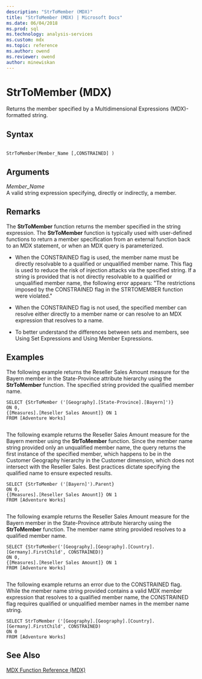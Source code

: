 ```yaml
---
description: "StrToMember (MDX)"
title: "StrToMember (MDX) | Microsoft Docs"
ms.date: 06/04/2018
ms.prod: sql
ms.technology: analysis-services
ms.custom: mdx
ms.topic: reference
ms.author: owend
ms.reviewer: owend
author: minewiskan
---
```

# StrToMember (MDX)


  Returns the member specified by a Multidimensional Expressions (MDX)-formatted string.  
  
## Syntax  
  
```  
  
StrToMember(Member_Name [,CONSTRAINED] )   
```  
  
## Arguments  
 *Member_Name*  
 A valid string expression specifying, directly or indirectly, a member.  
  
## Remarks  
 The **StrToMember** function returns the member specified in the string expression. The **StrToMember** function is typically used with user-defined functions to return a member specification from an external function back to an MDX statement, or when an MDX query is parameterized.  
  
-   When the CONSTRAINED flag is used, the member name must be directly resolvable to a qualified or unqualified member name. This flag is used to reduce the risk of injection attacks via the specified string. If a string is provided that is not directly resolvable to a qualified or unqualified member name, the following error appears: "The restrictions imposed by the CONSTRAINED flag in the STRTOMEMBER function were violated."  
  
-   When the CONSTRAINED flag is not used, the specified member can resolve either directly to a member name or can resolve to an MDX expression that resolves to a name.  
  
-   To better understand the differences between sets and members, see Using Set Expressions and Using Member Expressions.  
  
## Examples  
 The following example returns the Reseller Sales Amount measure for the Bayern member in the State-Province attribute hierarchy using the **StrToMember** function. The specified string provided the qualified member name.  
  
```  
SELECT {StrToMember ('[Geography].[State-Province].[Bayern]')}  
ON 0,  
{[Measures].[Reseller Sales Amount]} ON 1  
FROM [Adventure Works]  
  
```  
  
 The following example returns the Reseller Sales Amount measure for the Bayern member using the **StrToMember** function. Since the member name string provided only an unqualified member name, the query returns the first instance of the specified member, which happens to be in the Customer Geography hierarchy in the Customer dimension, which does not intersect with the Reseller Sales. Best practices dictate specifying the qualified name to ensure expected results.  
  
```  
SELECT {StrToMember ('[Bayern]').Parent}  
ON 0,  
{[Measures].[Reseller Sales Amount]} ON 1  
FROM [Adventure Works]  
  
```  
  
 The following example returns the Reseller Sales Amount measure for the Bayern member in the State-Province attribute hierarchy using the **StrToMember** function. The member name string provided resolves to a qualified member name.  
  
```  
SELECT {StrToMember('[Geography].[Geography].[Country].[Germany].FirstChild', CONSTRAINED)}  
ON 0,  
{[Measures].[Reseller Sales Amount]} ON 1  
FROM [Adventure Works]  
  
```  
  
 The following example returns an error due to the CONSTRAINED flag. While the member name string provided contains a valid MDX member expression that resolves to a qualified member name, the CONSTRAINED flag requires qualified or unqualified member names in the member name string.  
  
```  
SELECT StrToMember ('[Geography].[Geography].[Country].[Germany].FirstChild', CONSTRAINED)  
ON 0  
FROM [Adventure Works]  
```  
  
## See Also  
 [MDX Function Reference &#40;MDX&#41;](../mdx/mdx-function-reference-mdx.md)  
  
  
